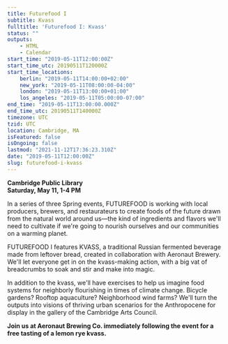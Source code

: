 ```yaml
---
title: Futurefood I
subtitle: Kvass
fulltitle: 'Futurefood I: Kvass'
status: ""
outputs:
    - HTML
    - Calendar
start_time: "2019-05-11T12:00:00Z"
start_time_utc: 20190511T120000Z
start_time_locations:
    berlin: "2019-05-11T14:00:00+02:00"
    new_york: "2019-05-11T08:00:00-04:00"
    london: "2019-05-11T13:00:00+01:00"
    los_angeles: "2019-05-11T05:00:00-07:00"
end_time: "2019-05-11T13:00:00.000Z"
end_time_utc: 20190511T140000Z
timezone: UTC
tzid: UTC
location: Cambridge, MA
isFeatured: false
isOngoing: false
lastmod: "2021-11-12T17:36:23.310Z"
date: "2019-05-11T12:00:00Z"
slug: futurefood-i-kvass
---
```

**Cambridge Public Library<br />
Saturday, May 11, 1-4 PM**

In a series of three Spring events, FUTUREFOOD is working with local producers, brewers, and restaurateurs to create foods of the future drawn from the natural world around us—the kind of ingredients and flavors we'll need to cultivate if we're going to nourish ourselves and our communities on a warming planet.

FUTUREFOOD I features KVASS, a traditional Russian fermented beverage made from leftover bread, created in collaboration with Aeronaut Brewery. We'll let everyone get in on the  kvass-making action, with a big vat of breadcrumbs to soak and stir and make into magic. 

In addition to the kvass, we'll have exercises to help us imagine food systems for neighborly flourishing in times of climate change. Bicycle gardens? Rooftop aquaculture? Neighborhood wind farms? We'll turn the outputs into visions of thriving urban scenarios for the Anthropocene for display in the gallery of the Cambridge Arts Council.

**Join us at Aeronaut Brewing Co. immediately following the event for a free tasting of a lemon rye kvass.**